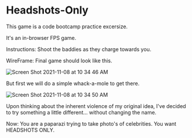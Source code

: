 # Headshots-Only

This game is a code bootcamp practice excersize. 

It's an in-browser FPS game. 

Instructions: 
Shoot the baddies as they charge towards you. 


WireFrame:
Final game should look like this.

![Screen Shot 2021-11-08 at 10 34 46 AM](https://user-images.githubusercontent.com/27470736/140798510-23ff8f44-8a1a-464d-ab00-58f2a6dc092b.png)

But first we will do a simple whack-a-mole to get there.


![Screen Shot 2021-11-08 at 10 34 50 AM](https://user-images.githubusercontent.com/27470736/140798567-5e97740d-5197-49b3-9977-63e5a95306d3.png)

Upon thinking about the inherent violence of my original idea, I've decided to try something a little different... without changing the name. 

Now: You are a paparazi trying to take photo's of celebrities. You want HEADSHOTS ONLY. 

